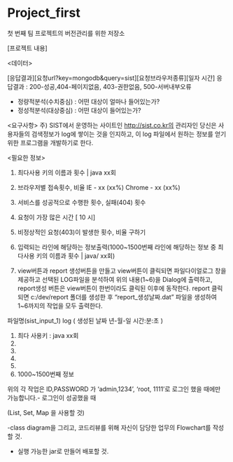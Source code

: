 # Project_first

첫 번째 팀 프로젝트의 버전관리를 위한 저장소

[프로젝트 내용]

<데이터>

[응답결과][요청url?key=mongodb&query=sist][요청브라우저종류][일자 시간] 
응답결과 : 200-성공,404-페이지없음, 403-권한없음,
 500-서버내부오류

- 정량적분석(수치중심) :  어떤 대상이 얼마나 들어있는가?
- 정성적분석(대상중심) : 어떤 대상이 들어있는가?

<요구사항>
 주) SIST에서 운영하는 사이트인 http://sist.co.kr의 관리자인 당신은 사용자들의 검색정보가 log에 쌓이는 것을 인지하고, 이 log 파일에서 원하는 정보를 얻기 위한 프로그램을 개발하기로 한다. 

<필요한 정보>
1. 최다사용 키의 이름과 횟수  |  java xx회
2. 브라우저별 접속횟수, 비율
	IE - xx (xx%)
	Chrome - xx (xx%)

3. 서비스를 성공적으로 수행한 횟수, 실패(404) 횟수

4. 요청이 가장 많은 시간 [ 10 시]

5. 비정상적인 요청(403)이 발생한 횟수, 비율 구하기

6. 입력되는 라인에 해당하는 정보출력(1000~1500번째 라인에 해당하는 정보 중 최다사용 키의 이름과 횟수  |  java/ xx회)

7. view버튼과 report 생성버튼을 만들고 view버튼이 클릭되면 파일다이얼로그 창을 제공하고 선택된 LOG파일을 분석하여 위의 내용(1~6)을 Dialog에 출력하고, report생성 버튼은 view버튼이 한번이라도 클릭된 이후에 동작한다. report 클릭되면 c:/dev/report 폴더를 생성한 후 “report_생성날짜.dat” 파일을 생성하여 1~6까지의 작업을 모두 출력한다. 

 파일명(sist_input_1) log ( 생성된 날짜 년-월-일 시간:분:초 )
1.	 최다 사용키 : java xx회
2.
3.
4.
5.
  6. 1000~1500번째 정보 


위의 각 작업은 ID,PASSWORD 가 ‘admin,1234’, ‘root, 1111’로 로그인 했을 때에만 가능합니다.- 로그인이 성공했을 때 

(List, Set, Map 을 사용할 것)

-class diagram을 그리고, 코드리뷰를 위해 자신이 담당한 업무의 Flowchart를 작성할 것.
- 실행 가능한 jar로 만들어 배포할 것.
